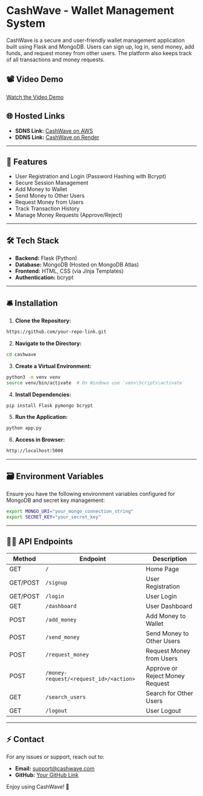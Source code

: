 # CashWave - Wallet Management System

CashWave is a secure and user-friendly wallet management application built using Flask and MongoDB. Users can sign up, log in, send money, add funds, and request money from other users. The platform also keeps track of all transactions and money requests.

## 📽️ Video Demo
[Watch the Video Demo](https://www.loom.com/share/2017772e60d54bd88d3b94276d5937f7)

## 🌐 Hosted Links
- **SDNS Link:** [CashWave on AWS](http://ec2-43-204-215-114.ap-south-1.compute.amazonaws.com:8000)
- **DDNS Link:** [CashWave on Render](https://cashwave.onrender.com)

---

## 🚀 Features
- User Registration and Login (Password Hashing with Bcrypt)
- Secure Session Management
- Add Money to Wallet
- Send Money to Other Users
- Request Money from Users
- Track Transaction History
- Manage Money Requests (Approve/Reject)

---

## 🛠️ Tech Stack
- **Backend:** Flask (Python)
- **Database:** MongoDB (Hosted on MongoDB Atlas)
- **Frontend:** HTML, CSS (via Jinja Templates)
- **Authentication:** bcrypt

---

## 🛎️ Installation

1. **Clone the Repository:**
```bash
https://github.com/your-repo-link.git
```

2. **Navigate to the Directory:**
```bash
cd cashwave
```

3. **Create a Virtual Environment:**
```bash
python3 -m venv venv
source venv/bin/activate  # On Windows use `venv\Scripts\activate`
```

4. **Install Dependencies:**
```bash
pip install Flask pymongo bcrypt
```

5. **Run the Application:**
```bash
python app.py
```

6. **Access in Browser:**
```bash
http://localhost:5000
```

---

## 🗃️ Environment Variables
Ensure you have the following environment variables configured for MongoDB and secret key management:
```bash
export MONGO_URI="your_mongo_connection_string"
export SECRET_KEY="your_secret_key"
```

---

## 🧑‍💻 API Endpoints

| Method | Endpoint              | Description                    |
|---------|-----------------------|--------------------------------|
| GET     | `/`                   | Home Page                     |
| GET/POST| `/signup`             | User Registration              |
| GET/POST| `/login`              | User Login                     |
| GET     | `/dashboard`          | User Dashboard                 |
| POST    | `/add_money`          | Add Money to Wallet            |
| POST    | `/send_money`         | Send Money to Other Users      |
| POST    | `/request_money`      | Request Money from Users       |
| POST    | `/money-request/<request_id>/<action>` | Approve or Reject Money Request |
| GET     | `/search_users`       | Search for Other Users         |
| GET     | `/logout`             | User Logout                    |

---

## ⚡ Contact
For any issues or support, reach out to:
- **Email:** support@cashwave.com
- **GitHub:** [Your GitHub Link](https://github.com/yourusername/cashwave)

Enjoy using CashWave! 💸

